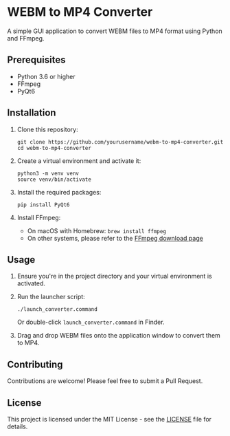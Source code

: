 # WEBM to MP4 Converter

   A simple GUI application to convert WEBM files to MP4 format using Python and FFmpeg.

   ## Prerequisites

   - Python 3.6 or higher
   - FFmpeg
   - PyQt6

   ## Installation

   1. Clone this repository:
      ```
      git clone https://github.com/yourusername/webm-to-mp4-converter.git
      cd webm-to-mp4-converter
      ```

   2. Create a virtual environment and activate it:
      ```
      python3 -m venv venv
      source venv/bin/activate
      ```

   3. Install the required packages:
      ```
      pip install PyQt6
      ```

   4. Install FFmpeg:
      - On macOS with Homebrew: `brew install ffmpeg`
      - On other systems, please refer to the [FFmpeg download page](https://ffmpeg.org/download.html)

   ## Usage

   1. Ensure you're in the project directory and your virtual environment is activated.

   2. Run the launcher script:
      ```
      ./launch_converter.command
      ```
      Or double-click `launch_converter.command` in Finder.

   3. Drag and drop WEBM files onto the application window to convert them to MP4.

   ## Contributing

   Contributions are welcome! Please feel free to submit a Pull Request.

   ## License

   This project is licensed under the MIT License - see the [LICENSE](LICENSE) file for details.